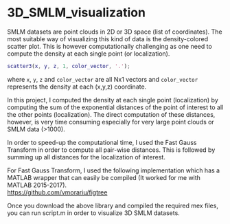 # 3D_SMLM_visualization

SMLM datasets are point clouds in 2D or 3D space (list of coordinates).
The most suitable way of visualizing this kind of data is the density-colored scatter plot.
This is however computationally challenging as one need to compute the density at each single point (or localization).   
```matlab
scatter3(x, y, z, 1, color_vector, '.');
```
where `x`, `y`, `z` and `color_vector` are all Nx1 vectors and `color_vector` represents the density at each (x,y,z) coordinate.  

In this project, I computed the density at each single point (localization) by computing the sum of the exponential distances of the point of interest to all the other points (localization).
The direct computation of these distances, however, is very time consuming especially for very large point clouds or SMLM data (>1000).

In order to speed-up the computational time, I used the Fast Gauss Transform in order to compute all pair-wise distances. This is followed by summing up all distances for the localization of interest.

For Fast Gauss Transform, I used the following implementation which has a MATLAB wrapper that can easily be compiled (It worked for me with MATLAB 2015-2017).  
https://github.com/vmorariu/figtree

Once you download the above library and compiled the required mex files, you can run script.m in order to visualize 3D SMLM datasets.
